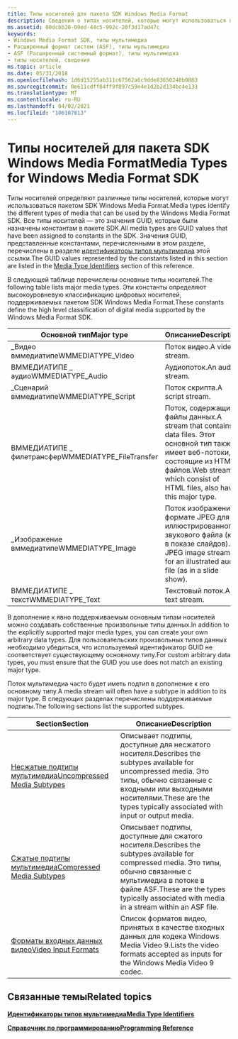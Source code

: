 ```yaml
---
title: Типы носителей для пакета SDK Windows Media Format
description: Сведения о типах носителей, которые могут использоваться пакетом SDK Windows Media Format. Типы мультимедиа — это значения GUID, назначенные константам в пакете SDK.
ms.assetid: 00dcbb20-09ed-44c5-992c-20f3d17ad47c
keywords:
- Windows Media Format SDK, типы мультимедиа
- Расширенный формат систем (ASF), типы мультимедиа
- ASF (Расширенный системный формат), типы мультимедиа
- типы носителей, сведения
ms.topic: article
ms.date: 05/31/2018
ms.openlocfilehash: 1d6d15255ab311c67562a6c9dde83650240b0803
ms.sourcegitcommit: 0e611cdff84ff9f897c59e4e1d2b2d134bc4e133
ms.translationtype: MT
ms.contentlocale: ru-RU
ms.lasthandoff: 04/02/2021
ms.locfileid: "106187813"
---
```

# <a name="media-types-for-windows-media-format-sdk"></a><span data-ttu-id="39abc-108">Типы носителей для пакета SDK Windows Media Format</span><span class="sxs-lookup"><span data-stu-id="39abc-108">Media Types for Windows Media Format SDK</span></span>

<span data-ttu-id="39abc-109">Типы носителей определяют различные типы носителей, которые могут использоваться пакетом SDK Windows Media Format.</span><span class="sxs-lookup"><span data-stu-id="39abc-109">Media types identify the different types of media that can be used by the Windows Media Format SDK.</span></span> <span data-ttu-id="39abc-110">Все типы носителей — это значения GUID, которые были назначены константам в пакете SDK.</span><span class="sxs-lookup"><span data-stu-id="39abc-110">All media types are GUID values that have been assigned to constants in the SDK.</span></span> <span data-ttu-id="39abc-111">Значения GUID, представленные константами, перечисленными в этом разделе, перечислены в разделе [идентификаторы типов мультимедиа](media-type-identifiers.md) этой ссылки.</span><span class="sxs-lookup"><span data-stu-id="39abc-111">The GUID values represented by the constants listed in this section are listed in the [Media Type Identifiers](media-type-identifiers.md) section of this reference.</span></span>

<span data-ttu-id="39abc-112">В следующей таблице перечислены основные типы носителей.</span><span class="sxs-lookup"><span data-stu-id="39abc-112">The following table lists major media types.</span></span> <span data-ttu-id="39abc-113">Эти константы определяют высокоуровневую классификацию цифровых носителей, поддерживаемых пакетом SDK Windows Media Format.</span><span class="sxs-lookup"><span data-stu-id="39abc-113">These constants define the high level classification of digital media supported by the Windows Media Format SDK.</span></span>



| <span data-ttu-id="39abc-114">Основной тип</span><span class="sxs-lookup"><span data-stu-id="39abc-114">Major type</span></span>                | <span data-ttu-id="39abc-115">Описание</span><span class="sxs-lookup"><span data-stu-id="39abc-115">Description</span></span>                                                                                             |
|---------------------------|---------------------------------------------------------------------------------------------------------|
| <span data-ttu-id="39abc-116">\_Видео вммедиатипе</span><span class="sxs-lookup"><span data-stu-id="39abc-116">WMMEDIATYPE\_Video</span></span>        | <span data-ttu-id="39abc-117">Поток видео.</span><span class="sxs-lookup"><span data-stu-id="39abc-117">A video stream.</span></span>                                                                                         |
| <span data-ttu-id="39abc-118">ВММЕДИАТИПЕ \_ аудио</span><span class="sxs-lookup"><span data-stu-id="39abc-118">WMMEDIATYPE\_Audio</span></span>        | <span data-ttu-id="39abc-119">Аудиопоток.</span><span class="sxs-lookup"><span data-stu-id="39abc-119">An audio stream.</span></span>                                                                                        |
| <span data-ttu-id="39abc-120">\_Сценарий вммедиатипе</span><span class="sxs-lookup"><span data-stu-id="39abc-120">WMMEDIATYPE\_Script</span></span>       | <span data-ttu-id="39abc-121">Поток скрипта.</span><span class="sxs-lookup"><span data-stu-id="39abc-121">A script stream.</span></span>                                                                                        |
| <span data-ttu-id="39abc-122">ВММЕДИАТИПЕ \_ филетрансфер</span><span class="sxs-lookup"><span data-stu-id="39abc-122">WMMEDIATYPE\_FileTransfer</span></span> | <span data-ttu-id="39abc-123">Поток, содержащий файлы данных.</span><span class="sxs-lookup"><span data-stu-id="39abc-123">A stream that contains data files.</span></span> <span data-ttu-id="39abc-124">Этот основной тип также имеет веб-потоки, состоящие из HTML-файлов.</span><span class="sxs-lookup"><span data-stu-id="39abc-124">Web streams, which consist of HTML files, also have this major type.</span></span> |
| <span data-ttu-id="39abc-125">\_Изображение вммедиатипе</span><span class="sxs-lookup"><span data-stu-id="39abc-125">WMMEDIATYPE\_Image</span></span>        | <span data-ttu-id="39abc-126">Поток изображений в формате JPEG для иллюстрированного звукового файла (как в показе слайдов).</span><span class="sxs-lookup"><span data-stu-id="39abc-126">A JPEG image stream for an illustrated audio file (as in a slide show).</span></span>                                 |
| <span data-ttu-id="39abc-127">ВММЕДИАТИПЕ \_ текст</span><span class="sxs-lookup"><span data-stu-id="39abc-127">WMMEDIATYPE\_Text</span></span>         | <span data-ttu-id="39abc-128">Текстовый поток.</span><span class="sxs-lookup"><span data-stu-id="39abc-128">A text stream.</span></span>                                                                                          |



 

<span data-ttu-id="39abc-129">В дополнение к явно поддерживаемым основным типам носителей можно создавать собственные произвольные типы данных.</span><span class="sxs-lookup"><span data-stu-id="39abc-129">In addition to the explicitly supported major media types, you can create your own arbitrary data types.</span></span> <span data-ttu-id="39abc-130">Для пользовательских произвольных типов данных необходимо убедиться, что используемый идентификатор GUID не соответствует существующему основному типу.</span><span class="sxs-lookup"><span data-stu-id="39abc-130">For custom arbitrary data types, you must ensure that the GUID you use does not match an existing major type.</span></span>

<span data-ttu-id="39abc-131">Поток мультимедиа часто будет иметь подтип в дополнение к его основному типу.</span><span class="sxs-lookup"><span data-stu-id="39abc-131">A media stream will often have a subtype in addition to its major type.</span></span> <span data-ttu-id="39abc-132">В следующих разделах перечислены поддерживаемые подтипы.</span><span class="sxs-lookup"><span data-stu-id="39abc-132">The following sections list the supported subtypes.</span></span>



| <span data-ttu-id="39abc-133">Section</span><span class="sxs-lookup"><span data-stu-id="39abc-133">Section</span></span>                                                        | <span data-ttu-id="39abc-134">Описание</span><span class="sxs-lookup"><span data-stu-id="39abc-134">Description</span></span>                                                                                                                                |
|----------------------------------------------------------------|--------------------------------------------------------------------------------------------------------------------------------------------|
| [<span data-ttu-id="39abc-135">Несжатые подтипы мультимедиа</span><span class="sxs-lookup"><span data-stu-id="39abc-135">Uncompressed Media Subtypes</span></span>](uncompressed-media-subtypes.md) | <span data-ttu-id="39abc-136">Описывает подтипы, доступные для несжатого носителя.</span><span class="sxs-lookup"><span data-stu-id="39abc-136">Describes the subtypes available for uncompressed media.</span></span> <span data-ttu-id="39abc-137">Это типы, обычно связанные с входными или выходными носителями.</span><span class="sxs-lookup"><span data-stu-id="39abc-137">These are the types typically associated with input or output media.</span></span>              |
| [<span data-ttu-id="39abc-138">Сжатые подтипы мультимедиа</span><span class="sxs-lookup"><span data-stu-id="39abc-138">Compressed Media Subtypes</span></span>](compressed-media-subtypes.md)     | <span data-ttu-id="39abc-139">Описывает подтипы, доступные для сжатого носителя.</span><span class="sxs-lookup"><span data-stu-id="39abc-139">Describes the subtypes available for compressed media.</span></span> <span data-ttu-id="39abc-140">Это типы, обычно связанные с мультимедиа в потоке в файле ASF.</span><span class="sxs-lookup"><span data-stu-id="39abc-140">These are the types typically associated with media in a stream within an ASF file.</span></span> |
| [<span data-ttu-id="39abc-141">Форматы входных данных видео</span><span class="sxs-lookup"><span data-stu-id="39abc-141">Video Input Formats</span></span>](video-input-formats.md)                 | <span data-ttu-id="39abc-142">Список форматов видео, принятых в качестве входных данных для кодека Windows Media Video 9.</span><span class="sxs-lookup"><span data-stu-id="39abc-142">Lists the video formats accepted as inputs for the Windows Media Video 9 codec.</span></span>                                                            |



 

## <a name="related-topics"></a><span data-ttu-id="39abc-143">Связанные темы</span><span class="sxs-lookup"><span data-stu-id="39abc-143">Related topics</span></span>

<dl> <dt>

[<span data-ttu-id="39abc-144">**Идентификаторы типов мультимедиа**</span><span class="sxs-lookup"><span data-stu-id="39abc-144">**Media Type Identifiers**</span></span>](media-type-identifiers.md)
</dt> <dt>

[<span data-ttu-id="39abc-145">**Справочник по программированию**</span><span class="sxs-lookup"><span data-stu-id="39abc-145">**Programming Reference**</span></span>](programming-reference.md)
</dt> </dl>

 

 





